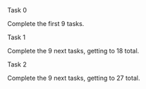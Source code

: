 Task 0

Complete the first 9 tasks.



Task 1

Complete the 9 next tasks, getting to 18 total.



Task 2

Complete the 9 next tasks, getting to 27 total.
